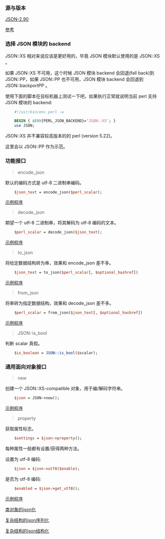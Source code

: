
### 源与版本

[JSON-2.90](https://metacpan.org/release/JSON)

[参考](https://metacpan.org/pod/JSON)


### 选择 JSON 模块的 backend

JSON::XS 相对来说应该是更好用的，毕竟 JSON 模块默认使用的是 JSON::XS 。

如果 JSON::XS 不可用，这个时候 JSON 模块 backend 会回退(fall back)到 JSON::PP，如果 JSON::PP 也不可用，JSON 模块 backend 会回退到 JSON::backportPP 。

使用下面的脚本在目标机器上测试一下吧，如果执行正常就说明当前 perl 支持 JSON 模块的 backend:
```pl
    #!/usr/bin/env perl -w

    BEGIN { $ENV{PERL_JSON_BACKEND}='JSON::XS'; }
    use JSON;
```

JSON::XS 并不兼容较高版本的的 perl (version 5.22)。

这里会以 JSON::PP 作为示范。


### 功能接口

> encode_json

默认的编码方式是 utf-8 二进制串编码。
```pl
    $json_text = encode_json($perl_scalar);
```

[示例程序](t/json/encode.pl)

> decode_json

期望一个 utf-8 二进制串，将其解码为 utf-8 编码的文本。
```pl
    $perl_scalar = decode_json($json_text);
```

[示例程序](t/json/decode.pl)

> to_json

将给定数据结构转为串，效果和 encode_json 差不多。
```pl
    $json_text = to_json($perl_scalar[, $optional_hashref])
```

[示例程序](t/json/to_json.pl)

> from_json

将串转为指定数据结构，效果和 decode_json 差不多。
```pl
    $perl_scalar = from_json($json_text[, $optional_hashref])
```

[示例程序](t/json/from_json.pl)

> JSON::is_bool

判断 scalar 真假。
```pl
    $is_boolean = JSON::is_bool($scalar);
```


### 通用面向对象接口

> new

创建一个 JSON::XS-compatible 对象，用于编/解码字符串。

```pl
    $json = JSON->new();
```

[示例程序](t/json/object_new.pl)

> property

获取属性标志。
```pl
    $settings = $json->property();
```

每种属性一般都有设置/获得两种方法。

设置为 utf-8 编码:
```pl 
    $json = $json->utf8($enable);
```

是否为 utf-8 编码:
```pl
    $enabled = $json->get_utf8();
```

[示例程序](t/json/object_attribute.pl)

[类对象的json化](t/json/object_json.pl)

[复杂结构的json序列化](t/json/object_serilize.pl)

[复杂结构的json结构化](t/json/object_structure.pl)
